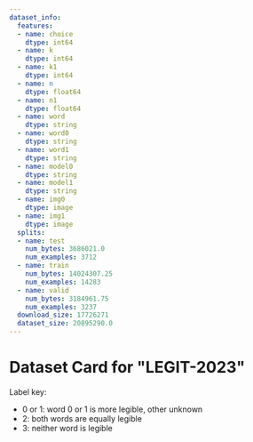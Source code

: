 ```yaml
---
dataset_info:
  features:
  - name: choice
    dtype: int64
  - name: k
    dtype: int64
  - name: k1
    dtype: int64
  - name: n
    dtype: float64
  - name: n1
    dtype: float64
  - name: word
    dtype: string
  - name: word0
    dtype: string
  - name: word1
    dtype: string
  - name: model0
    dtype: string
  - name: model1
    dtype: string
  - name: img0
    dtype: image
  - name: img1
    dtype: image
  splits:
  - name: test
    num_bytes: 3686021.0
    num_examples: 3712
  - name: train
    num_bytes: 14024307.25
    num_examples: 14283
  - name: valid
    num_bytes: 3184961.75
    num_examples: 3237
  download_size: 17726271
  dataset_size: 20895290.0
---
```

# Dataset Card for "LEGIT-2023"

Label key:
  - 0 or 1: word 0 or 1 is more legible, other unknown
  - 2: both words are equally legible
  - 3: neither word is legible